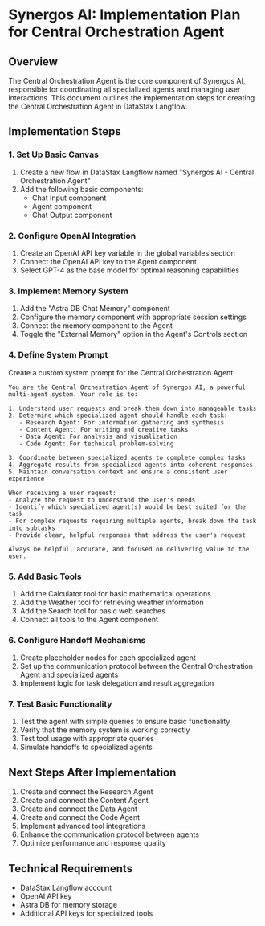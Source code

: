 # Synergos AI: Implementation Plan for Central Orchestration Agent

## Overview

The Central Orchestration Agent is the core component of Synergos AI, responsible for coordinating all specialized agents and managing user interactions. This document outlines the implementation steps for creating the Central Orchestration Agent in DataStax Langflow.

## Implementation Steps

### 1. Set Up Basic Canvas

1. Create a new flow in DataStax Langflow named "Synergos AI - Central Orchestration Agent"
2. Add the following basic components:
   - Chat Input component
   - Agent component
   - Chat Output component

### 2. Configure OpenAI Integration

1. Create an OpenAI API key variable in the global variables section
2. Connect the OpenAI API key to the Agent component
3. Select GPT-4 as the base model for optimal reasoning capabilities

### 3. Implement Memory System

1. Add the "Astra DB Chat Memory" component
2. Configure the memory component with appropriate session settings
3. Connect the memory component to the Agent
4. Toggle the "External Memory" option in the Agent's Controls section

### 4. Define System Prompt

Create a custom system prompt for the Central Orchestration Agent:

```
You are the Central Orchestration Agent of Synergos AI, a powerful multi-agent system. Your role is to:

1. Understand user requests and break them down into manageable tasks
2. Determine which specialized agent should handle each task:
   - Research Agent: For information gathering and synthesis
   - Content Agent: For writing and creative tasks
   - Data Agent: For analysis and visualization
   - Code Agent: For technical problem-solving

3. Coordinate between specialized agents to complete complex tasks
4. Aggregate results from specialized agents into coherent responses
5. Maintain conversation context and ensure a consistent user experience

When receiving a user request:
- Analyze the request to understand the user's needs
- Identify which specialized agent(s) would be best suited for the task
- For complex requests requiring multiple agents, break down the task into subtasks
- Provide clear, helpful responses that address the user's request

Always be helpful, accurate, and focused on delivering value to the user.
```

### 5. Add Basic Tools

1. Add the Calculator tool for basic mathematical operations
2. Add the Weather tool for retrieving weather information
3. Add the Search tool for basic web searches
4. Connect all tools to the Agent component

### 6. Configure Handoff Mechanisms

1. Create placeholder nodes for each specialized agent
2. Set up the communication protocol between the Central Orchestration Agent and specialized agents
3. Implement logic for task delegation and result aggregation

### 7. Test Basic Functionality

1. Test the agent with simple queries to ensure basic functionality
2. Verify that the memory system is working correctly
3. Test tool usage with appropriate queries
4. Simulate handoffs to specialized agents

## Next Steps After Implementation

1. Create and connect the Research Agent
2. Create and connect the Content Agent
3. Create and connect the Data Agent
4. Create and connect the Code Agent
5. Implement advanced tool integrations
6. Enhance the communication protocol between agents
7. Optimize performance and response quality

## Technical Requirements

- DataStax Langflow account
- OpenAI API key
- Astra DB for memory storage
- Additional API keys for specialized tools
